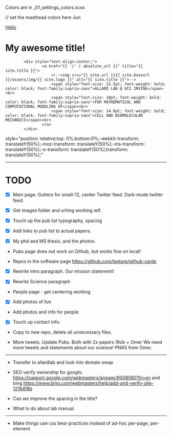 Colors are in _01_settings_colors.scss

// set the masthead colors here Jun


<a style="text-align: center" href="{{ '/' | absolute_url }}" title="{{ site.title }} – {{ site.slogan }}">Hello
				<!--<img src="{{ site.url }}{{ site.baseurl }}/assets/img/{{ site.logo }}" alt="{{ site.title }} – {{ site.slogan }}">-->
			</a>

# My awesome title!

			<div style="text-align:center;">
					<a href="{{ '/' | absolute_url }}" title="{{ site.title }}">
						<!--<img src="{{ site.url }}{{ site.baseurl }}/assets/img/{{ site.logo }}" alt="{{ site.title }}">-->
						<span style="font-size: 22.5pt; font-weight: bold; color: black; font-family:supria-sans">ALLARD LAB @ UCI IRVINE</span><br>
						<span style="font-size: 10pt; font-weight: bold; color: black; font-family:supria-sans">FOR MATHEMATICAL AND COMPUTATIONAL MODELING OF</span><br>
						<span style="font-size: 14.9pt; font-weight: bold; color: black; font-family:supria-sans">CELL AND BIOMOLECULAR MECHANICS</span><br>
					</a>
			</div>


 style="position: relative;top: 0%;bottom:0%;-webkit-transform: translateY(50%);-moz-transform: translateY(50%);-ms-transform: translateY(50%);-o-transform: translateY(50%);transform: translateY(50%);"

---

# TODO

* [x] Main page: Gutters for small-12, center Twitter feed. Dark-mode twitter feed.

* [x] Get images folder and urlimg working wtf.

* [x] Touch up the pub list typography, spacing

* [x] Add links to pub list to actual papers.

* [x] My phd and MS thesis, and the photos.

* Pubs page does not work on Github, but works fine on local!

* Repos in the software page
https://github.com/lepture/github-cards

* [x] Rewrite intro paragraph. Our mission statement!

* [x] Rewrite Science paragraph



* People page - get centering working

* [x] Add photos of fun

* Add photos and info for people

* [x] Touch up contact info.

* Copy to new repo, delete all unnecessary files.

* More tweets. Update Pubs. Both with 2x papers (Rob + Omer We need more tweets and statements about our science! PNAS from Omer.

---

* Transfer to allardlab and look into domain swap

* SEO verify ownership for googls: 
	https://support.google.com/webmasters/answer/9008080?hl=en and bing https://www.bing.com/webmasters/help/add-and-verify-site-12184f8b

* Can we improve the spacing in the title?

* What to do about lab manual.

---

* Make things use css best-practices instead of ad-hoc per-page, per-element